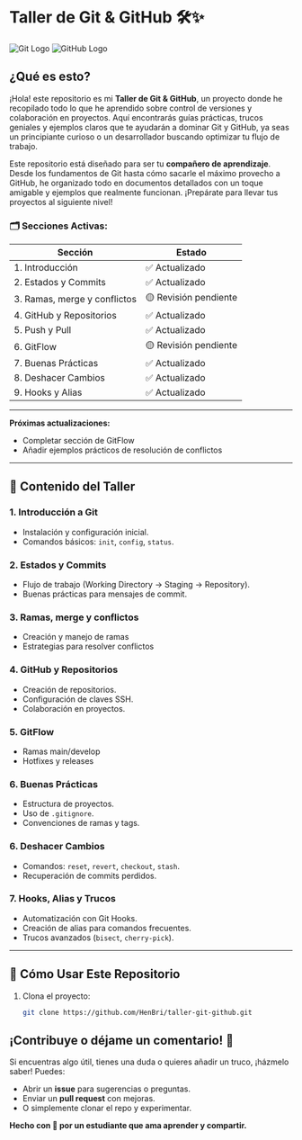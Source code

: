 # Taller de Git & GitHub 🛠️✨

![Git Logo](https://git-scm.com/images/logos/downloads/Git-Logo-2Color.png) ![GitHub Logo](https://github.githubassets.com/images/modules/logos_page/GitHub-Logo.png)

## ¿Qué es esto?

¡Hola! este repositorio es mi **Taller de Git & GitHub**, un proyecto donde he recopilado todo lo que he aprendido sobre control de versiones y colaboración en proyectos. Aquí encontrarás guías prácticas, trucos geniales y ejemplos claros que te ayudarán a dominar Git y GitHub, ya seas un principiante curioso o un desarrollador buscando optimizar tu flujo de trabajo.

Este repositorio está diseñado para ser tu **compañero de aprendizaje**. Desde los fundamentos de Git hasta cómo sacarle el máximo provecho a GitHub, he organizado todo en documentos detallados con un toque amigable y ejemplos que realmente funcionan. ¡Prepárate para llevar tus proyectos al siguiente nivel!


### 🗂️ Secciones Activas:
| Sección  | Estado |
|---------|--------|
| 1. Introducción  | ✅ Actualizado |
| 2. Estados y Commits  | ✅ Actualizado |
| 3. Ramas, merge y conflictos | 🟡 Revisión pendiente |
| 4. GitHub y Repositorios  | ✅ Actualizado |
| 5. Push y Pull  | ✅ Actualizado |
| 6. GitFlow  | 🟡 Revisión pendiente |
| 7. Buenas Prácticas  | ✅ Actualizado |
| 8. Deshacer Cambios  | ✅ Actualizado |
| 9. Hooks y Alias  | ✅ Actualizado |

---


**Próximas actualizaciones:** 
- Completar sección de GitFlow
- Añadir ejemplos prácticos de resolución de conflictos

---

## 🌟 Contenido del Taller
### 1. Introducción a Git
- Instalación y configuración inicial.
- Comandos básicos: `init`, `config`, `status`.

### 2. Estados y Commits
- Flujo de trabajo (Working Directory → Staging → Repository).
- Buenas prácticas para mensajes de commit.

### 3. Ramas, merge y conflictos
- Creación y manejo de ramas
- Estrategias para resolver conflictos

### 4. GitHub y Repositorios
- Creación de repositorios.
- Configuración de claves SSH.
- Colaboración en proyectos.

### 5. GitFlow
- Ramas main/develop
- Hotfixes y releases

### 6. Buenas Prácticas
- Estructura de proyectos.
- Uso de `.gitignore`.
- Convenciones de ramas y tags.

### 6. Deshacer Cambios
- Comandos: `reset`, `revert`, `checkout`, `stash`.
- Recuperación de commits perdidos.

### 7. Hooks, Alias y Trucos
- Automatización con Git Hooks.
- Creación de alias para comandos frecuentes.
- Trucos avanzados (`bisect`, `cherry-pick`).

---

## 🚀 Cómo Usar Este Repositorio
1. Clona el proyecto:
   ```bash
   git clone https://github.com/HenBri/taller-git-github.git
   ```
## ¡Contribuye o déjame un comentario! 🙌

Si encuentras algo útil, tienes una duda o quieres añadir un truco, ¡házmelo saber! Puedes:

- Abrir un **issue** para sugerencias o preguntas.
- Enviar un **pull request** con mejoras.
- O simplemente clonar el repo y experimentar.

**Hecho con 💙 por un estudiante que ama aprender y compartir.**
